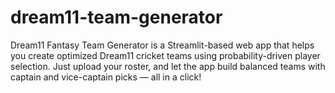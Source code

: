 # dream11-team-generator
Dream11 Fantasy Team Generator is a Streamlit-based web app that helps you create optimized Dream11 cricket teams using probability-driven player selection. Just upload your roster, and let the app build balanced teams with captain and vice-captain picks — all in a click!
